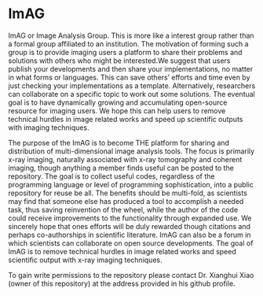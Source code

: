 # ImAG
ImAG or Image Analysis Group. This is more like a interest group rather than a formal group affiliated to an institution. The motivation of forming such a group is to provide imaging users a platform to share their problems and solutions with others who might be interested.We suggest that users publish your developments and then share your implementations, no matter in what forms or languages. This can save others’ efforts and time even by just checking your implementations as a template. Alternatively, researchers can collaborate on a specific topic to work out some solutions. The eventual goal is to have dynamically growing and accumulating open-source resource for imaging users. We hope this can help users to remove technical hurdles in image related works and speed up scientific outputs with imaging techniques. 

The purpose of the ImAG is to become THE platform for sharing and distribution of multi-dimensional image analysis tools.  The focus is primarily x-ray imaging, naturally associated with x-ray tomography and coherent imaging, though anything a member finds useful can be posted to the repository.  The goal is to collect useful codes, regardless of the programming language or level of programming sophistication, into a public repository for reuse be all.  The benefits should be multi-fold, as scientists may find that someone else has produced a tool to accomplish a needed task, thus saving reinvention of the wheel, while the author of the code could receive improvements to the functionality through expanded use.  We sincerely hope that ones efforts will be duly rewarded though citations and perhaps co-authorships in scientific literature. ImAG can also be a forum in which scientists can collaborate on open source developments. The goal of ImAG is to remove technical hurdles in image related works and speed scientific output with x-ray imaging techniques. 

To gain write permissions to the repository please contact Dr. Xianghui Xiao (owner of this repository) at the address provided in his github profile. 

